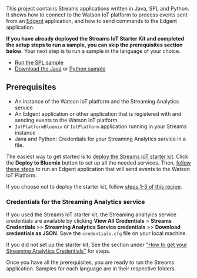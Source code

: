 This project contains Streams applications written in Java, SPL and Python. It shows how to connect to the Watson IoT platform to process events sent from an [Edgent](https://edgent.apache.org) application, and how to send commands to the Edgent application.

**If you have already deployed the Streams IoT Starter Kit and completed the setup steps to run a sample, you can skip the prerequisites section below**. Your next step is to run a sample in the language of your choice.

- [Run the SPL sample](https://github.com/IBMStreams/samples/tree/master/IoT/ReadEdgentEvents/spl)
- [Download the Java](https://streams-github-samples.mybluemix.net/?get=IoT%2FReadEdgentEvents%2Fjava%2FStreamingAnalyticsAndEdgent) or [Python sample](https://streams-github-samples.mybluemix.net/?get=IoT%2FReadEdgentEvents%2Fpython%2FStreamsPythonAndEdgent%2F)

## Prerequisites

- An instance of the Watson IoT platform and the Streaming Analytics service
- An Edgent application or other application that is registered with and sending events to the Watson IoT platform.
- `IotPlatformBluemix` or `IotPlatform` application running in your Streams instance
- Java and Python: Credentials for your Streaming Analytics service in a file.


The easiest way to get started is to [deploy the Streams IoT starter kit](https://github.com/IBMStreams/streamsx.iot.starterkit). Click the **Deploy to Bluemix** button to set up all the needed services.  Then, [follow these steps]((https://github.com/IBMStreams/streamsx.iot.starterkit/blob/master/README.md#run-a-complete-edgent-streams-scenario)) to run an Edgent application that will send events to the Watson IoT Platform.

If you choose not to deploy the starter kit, follow [steps 1-3 of this recipe](https://developer.ibm.com/recipes/tutorials/connect-apache-edgent-to-the-streaming-analytics-service-using-the-watson-iot-platform/).


### Credentials for the Streaming Analytics service

If you used the Streams IoT starter kit, the Streaming analtyics service credentials are available by clicking **View All Credentials** > **Streams Credentials** >> **Streaming Analytics Service credentials** >> **Download credentials as JSON**. Save the `credentials.cfg` file on your local machine.

If you did not set up the starter kit, See the section under ["How to get your Streaming Analytics Credentials"](https://developer.ibm.com/streamsdev/docs/setup-instructions-connecting-edgent-streams-applications-watson-iot-platform/#sacreds) for steps.

Once you have all the prerequisites, you are ready to run the Streams application. Samples for each language are in their respective folders.
